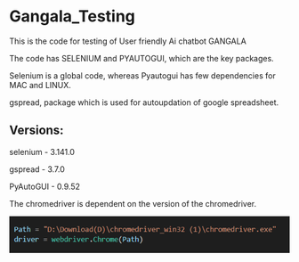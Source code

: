 # Gangala_Testing

This is the code for testing of User friendly Ai chatbot GANGALA

The code has SELENIUM and  PYAUTOGUI, which are the key packages. 

Selenium is a global code, whereas Pyautogui has few dependencies for MAC and LINUX.

gspread, package which is used for autoupdation of google spreadsheet.

## Versions: 
selenium   -       3.141.0

gspread     -      3.7.0

PyAutoGUI    -     0.9.52

The chromedriver is dependent on the version of the chromedriver.

![alt text](https://github.com/AlluDaddy/Gangala_Testing/blob/main/image.png?raw=true)



